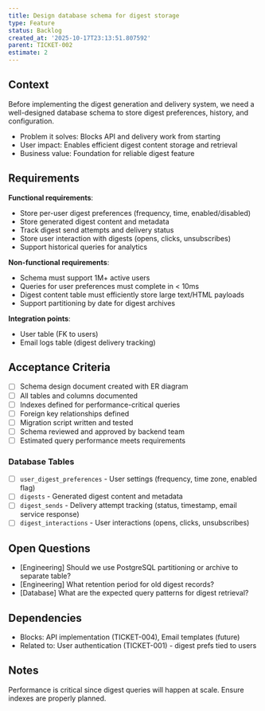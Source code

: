 ```yaml
---
title: Design database schema for digest storage
type: Feature
status: Backlog
created_at: '2025-10-17T23:13:51.807592'
parent: TICKET-002
estimate: 2
---
```


## Context

Before implementing the digest generation and delivery system, we need a well-designed database schema to store digest preferences, history, and configuration.

- Problem it solves: Blocks API and delivery work from starting
- User impact: Enables efficient digest content storage and retrieval
- Business value: Foundation for reliable digest feature

## Requirements

**Functional requirements**:
- Store per-user digest preferences (frequency, time, enabled/disabled)
- Store generated digest content and metadata
- Track digest send attempts and delivery status
- Store user interaction with digests (opens, clicks, unsubscribes)
- Support historical queries for analytics

**Non-functional requirements**:
- Schema must support 1M+ active users
- Queries for user preferences must complete in < 10ms
- Digest content table must efficiently store large text/HTML payloads
- Support partitioning by date for digest archives

**Integration points**:
- User table (FK to users)
- Email logs table (digest delivery tracking)

## Acceptance Criteria

- [ ] Schema design document created with ER diagram
- [ ] All tables and columns documented
- [ ] Indexes defined for performance-critical queries
- [ ] Foreign key relationships defined
- [ ] Migration script written and tested
- [ ] Schema reviewed and approved by backend team
- [ ] Estimated query performance meets requirements

### Database Tables

- [ ] `user_digest_preferences` - User settings (frequency, time zone, enabled flag)
- [ ] `digests` - Generated digest content and metadata
- [ ] `digest_sends` - Delivery attempt tracking (status, timestamp, email service response)
- [ ] `digest_interactions` - User interactions (opens, clicks, unsubscribes)

## Open Questions

- [Engineering] Should we use PostgreSQL partitioning or archive to separate table?
- [Engineering] What retention period for old digest records?
- [Database] What are the expected query patterns for digest retrieval?

## Dependencies

- Blocks: API implementation (TICKET-004), Email templates (future)
- Related to: User authentication (TICKET-001) - digest prefs tied to users

## Notes

Performance is critical since digest queries will happen at scale. Ensure indexes are properly planned.
